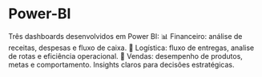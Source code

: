 # Power-BI
Três dashboards desenvolvidos em Power BI: 📊 Financeiro: análise de receitas, despesas e fluxo de caixa.   🚚 Logística: fluxo de entregas, analise de rotas e eficiência operacional.   🛒 Vendas: desempenho de produtos, metas e comportamento.  Insights claros para decisões estratégicas.
